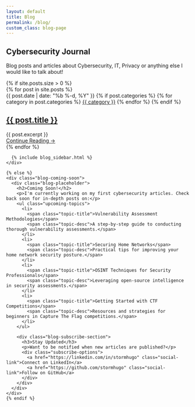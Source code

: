 ```yaml
---
layout: default
title: Blog
permalink: /blog/
custom_class: blog-page
---
```

<section class="blog-header yellow">
  <div class="container">
    <h1 class="section-title dark">Cybersecurity Journal</h1>
    <p class="blog-intro">Blog posts and articles about Cybersecurity, IT, Privacy or anything else I would like to talk about!</p>
  </div>
</section>

<section class="blog-content">
  <div class="container">
    {% if site.posts.size > 0 %}
    <div class="blog-container">
      <div class="blog-posts">
        {% for post in site.posts %}
          <article class="blog-post-card">
            <div class="post-meta">
              <span class="post-date">{{ post.date | date: "%b %-d, %Y" }}</span>
              {% if post.categories %}
                <span class="post-categories">
                  {% for category in post.categories %}
                    <a href="{{ site.baseurl }}/blog/categories/#{{ category | slugify }}" class="category">{{ category }}</a>
                  {% endfor %}
                </span>
              {% endif %}
            </div>
            <h2><a href="{{ post.url | relative_url }}">{{ post.title }}</a></h2>
            <div class="post-excerpt">{{ post.excerpt }}</div>
            <a href="{{ post.url | relative_url }}" class="read-more">Continue Reading →</a>
          </article>
        {% endfor %}
      </div>
      
      {% include blog_sidebar.html %}
    </div>
    
    {% else %}
    <div class="blog-coming-soon">
      <div class="blog-placeholder">
        <h2>Coming Soon!</h2>
        <p>I'm currently working on my first cybersecurity articles. Check back soon for in-depth posts on:</p>
        <ul class="upcoming-topics">
          <li>
            <span class="topic-title">Vulnerability Assessment Methodologies</span>
            <span class="topic-desc">A step-by-step guide to conducting thorough vulnerability assessments.</span>
          </li>
          <li>
            <span class="topic-title">Securing Home Networks</span>
            <span class="topic-desc">Practical tips for improving your home network security posture.</span>
          </li>
          <li>
            <span class="topic-title">OSINT Techniques for Security Professionals</span>
            <span class="topic-desc">Leveraging open-source intelligence in security assessments.</span>
          </li>
          <li>
            <span class="topic-title">Getting Started with CTF Competitions</span>
            <span class="topic-desc">Resources and strategies for beginners in Capture The Flag competitions.</span>
          </li>
        </ul>
        
        <div class="blog-subscribe-section">
          <h3>Stay Updated</h3>
          <p>Want to be notified when new articles are published?</p>
          <div class="subscribe-options">
            <a href="https://linkedin.com/in/stormhugo" class="social-link">Connect on LinkedIn</a>
            <a href="https://github.com/stormhugo" class="social-link">Follow on GitHub</a>
          </div>
        </div>
      </div>
    </div>
    {% endif %}
  </div>
</section>